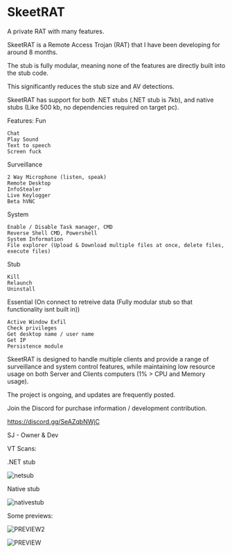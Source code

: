 # SkeetRAT
A private RAT with many features.


SkeetRAT is a Remote Access Trojan (RAT) that I have been developing for around 8 months.

The stub is fully modular, meaning none of the features are directly built into the stub code.

This significantly reduces the stub size and AV detections.

SkeetRAT has support for both .NET stubs (.NET stub is 7kb), and native stubs (Like 500 kb, no dependencies required on target pc).

Features:
Fun

    Chat
    Play Sound
    Text to speech
    Screen fuck

Surveillance

    2 Way Microphone (listen, speak)
    Remote Desktop
    InfoStealer
    Live Keylogger
    Beta hVNC

System

    Enable / Disable Task manager, CMD
    Reverse Shell CMD, Powershell
    System Information
    File explorer (Upload & Download multiple files at once, delete files, execute files)

Stub

    Kill
    Relaunch
    Uninstall

Essential (On connect to retreive data (Fully modular stub so that functionality isnt built in))

    Active Window Exfil
    Check privileges
    Get desktop name / user name
    Get IP
    Persistence module

SkeetRAT is designed to handle multiple clients and provide a range of surveillance and system control features, while maintaining low resource usage on both Server and Clients computers (1% > CPU and Memory usage).

The project is ongoing, and updates are frequently posted.

Join the Discord for purchase information / development contribution. 

https://discord.gg/SeAZqbNWjC

SJ - Owner & Dev

VT Scans:

.NET stub

![netsub](https://github.com/sj-mm-xm/SkeetRAT/assets/93609666/527b5b3f-405f-4191-8c55-69ded7718b9a)

Native stub

![nativestub](https://github.com/sj-mm-xm/SkeetRAT/assets/93609666/652d258a-2ebf-4381-9622-b4997b2b0ba7)


Some previews:

![PREVIEW2](https://github.com/sj-mm-xm/SkeetRAT/assets/93609666/f3e770db-f7b4-438f-baae-f43d7be673cf)

![PREVIEW](https://github.com/sj-mm-xm/SkeetRAT/assets/93609666/1a2012a5-00a6-4c2c-b61c-dbab1deef0c6)


